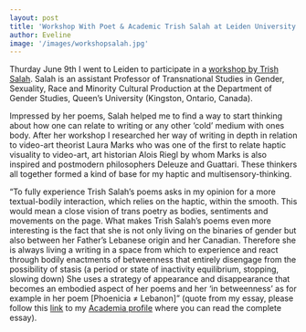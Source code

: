 ```yaml
---
layout: post
title: 'Workshop With Poet & Academic Trish Salah at Leiden University (NL)'
author: Eveline
image: '/images/workshopsalah.jpg'
---
```



Thurday June 9th I went to Leiden to participate in a [workshop by Trish Salah](https://graduategenderstudies.nl/workshop-with-trish-salah/). Salah is an assistant Professor of Transnational Studies in Gender, Sexuality, Race and Minority Cultural Production at the Department of Gender Studies, Queen’s University (Kingston, Ontario, Canada). 

Impressed by her poems, Salah helped me to find a way to  start thinking about how one can relate to writing or any other ‘cold’ medium with ones body. After her workshop I researched her way of writing in depth in relation to video-art theorist Laura Marks who was one of the first to relate haptic visuality to video-art, art historian Alois Riegl by whom Marks is also inspired and postmodern philosophers Deleuze and Guattari. These thinkers all together formed a kind of base for my haptic and multisensory-thinking. 

“To fully experience Trish Salah’s poems asks in my opinion for a more textual-bodily interaction,                      which relies on the haptic, within the smooth. This would mean a close vision of trans poetry as bodies, sentiments and movements on the page. What makes Trish Salah’s poems even more interesting is the fact that she is not only living on the binaries of gender but also between her Father’s Lebanese origin and her Canadian. Therefore she is always living a writing in a space from which to experience and react through bodily enactments of betweenness that entirely disengage from the possibility of stasis (a period or state of inactivity equilibrium, stopping, slowing down) She uses a strategy of appearance and disappearance that becomes an embodied aspect of her poems and her ‘in betweenness’ as for example in her poem [Phoenicia ≠ Lebanon]”
(quote from my essay, please follow this [link](https://www.academia.edu/41940810/A_Trans_Body_in_Translation_by_Poetry) to my [Academia profile](https://independent.academia.edu/EvelineVondeling) where you can read the complete essay). 
